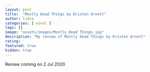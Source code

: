 ```yaml
---
layout: post
title:  "Mostly Dead Things by Kristen Arnett"
author: lidia
categories: [ novel ]
tags: []
image: "assets/images/Mostly Dead Things.jpg"
description: "My review of Mostly Dead Things by Kristen Arnett"
rating: 
featured: true
hidden: true
---
```


Review coming on 2 Jul 2020